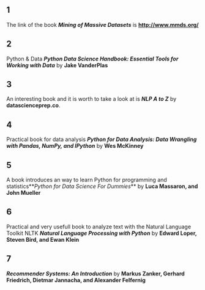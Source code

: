 ## 1 
The link of the book **_Mining of Massive Datasets_** is **http://www.mmds.org/**

## 2

 Python & Data **_Python Data Science Handbook: Essential Tools for Working with Data_** by **Jake VanderPlas**

## 3

An interesting book and it is worth to take a look at is **_NLP A to Z_** by **datascienceprep.co**.


## 4

Practical book for data analysis **_Python for Data Analysis: Data Wrangling with Pandas, NumPy, and IPython_** by **Wes McKinney**


## 5

A book introduces an way to learn Python for programming and statistics**_Python for Data Science For Dummies_** by **Luca Massaron, and John Mueller**


## 6

Practical and very usefull book to analyze text with the Natural Language Toolkit NLTK **_Natural Language Processing with Python_** by **Edward Loper, Steven Bird, and Ewan Klein**

## 7
 **_Recommender Systems: An Introduction_** by **Markus Zanker, Gerhard Friedrich, Dietmar Jannacha, and Alexander Felfernig**
